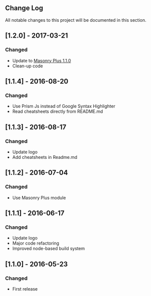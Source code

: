 ## Change Log
All notable changes to this project will be documented in this section.

## [1.2.0] - 2017-03-21
### Changed
  - Update to [Masonry Plus 1.1.0](https://github.com/websemantics/masonry-plus)
  - Clean-up code
  
## [1.1.4] - 2016-08-20
### Changed
  - Use Prism Js instead of Google Syntax Highlighter
  - Read cheatsheets directly from README.md

## [1.1.3] - 2016-08-17
### Changed
  - Update logo
  - Add cheatsheets in Readme.md

## [1.1.2] - 2016-07-04
### Changed
  - Use Masonry Plus module

## [1.1.1] - 2016-06-17
### Changed
  - Update logo
  - Major code refactoring
  - Improved node-based build system

## [1.1.0] - 2016-05-23
### Changed
  - First release
